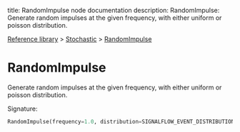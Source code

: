 title: RandomImpulse node documentation
description: RandomImpulse: Generate random impulses at the given frequency, with either uniform or poisson distribution.

[Reference library](../../index.md) > [Stochastic](../index.md) > [RandomImpulse](index.md)

# RandomImpulse

Generate random impulses at the given frequency, with either uniform or poisson distribution.

Signature:
```python
RandomImpulse(frequency=1.0, distribution=SIGNALFLOW_EVENT_DISTRIBUTION_UNIFORM, reset=None)
```

